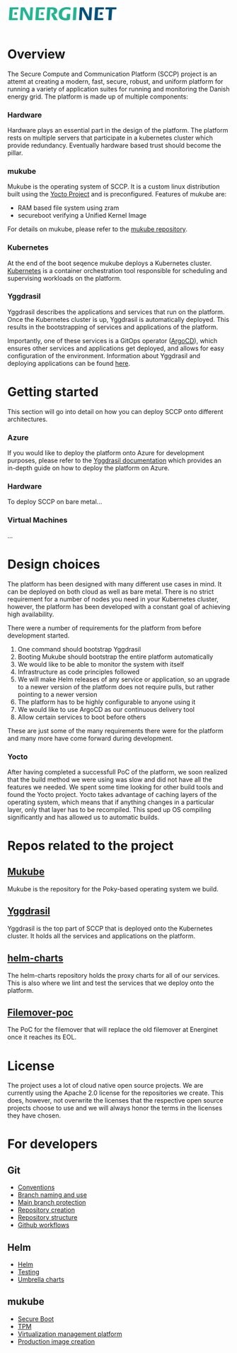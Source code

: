 <img src="images/Energinet-logo.png" width="250" style="margin-bottom: 3%">

# Overview
The Secure Compute and Communication Platform (SCCP) project is an attemt at creating a modern, fast, secure, robust, and uniform  platform for running a variety of application suites for running and monitoring the Danish energy grid.
The platform is made up of multiple components: 

### Hardware
Hardware plays an essential part in the design of the platform. The platform rests on multiple servers that participate in a kubernetes cluster which provide redundancy. 
Eventually hardware based trust should become the pillar.

### mukube  
Mukube is the operating system of SCCP. It is a custom linux distribution built using the [Yocto Project](https://www.yoctoproject.org/) and is preconfigured. Features of mukube are:

* RAM based file system using zram
* secureboot verifying a Unified Kernel Image

For details on mukube, please refer to the [mukube repository](https://github.com/distributed-technologies/mukube).

### Kubernetes
At the end of the boot seqence mukube deploys a Kubernetes cluster. [Kubernetes](https://kubernetes.io/) is a container orchestration tool responsible for scheduling and supervising workloads on the platform.

### Yggdrasil
Yggdrasil describes the applications and services that run on the platform. Once the Kubernetes cluster is up, Yggdrasil is automatically deployed. This results in the bootstrapping of services and applications of the platform.

Importantly, one of these services is a GitOps operator ([ArgoCD](https://argo-cd.readthedocs.io/en/stable/)), which ensures other services and applications get deployed, and allows for easy configuration of the environment. Information about Yggdrasil and deploying applications can be found [here](https://github.com/distributed-technologies/yggdrasil).

# Getting started
This section will go into detail on how you can deploy SCCP onto different architectures. 

### Azure
If you would like to deploy the platform onto Azure for development purposes, please refer to the [Yggdrasil documentation](https://github.com/distributed-technologies/yggdrasil) which provides an in-depth guide on how to deploy the platform on Azure. 

### Hardware
To deploy SCCP on bare metal...

### Virtual Machines
...

# Design choices
The platform has been designed with many different use cases in mind. It can be deployed on both cloud as well as bare metal. There is no strict requirement for a number of nodes you need in your Kubernetes cluster, however, the platform has been developed with a constant goal of achieving high availability. 

There were a number of requirements for the platform from before development started. 

1. One command should bootstrap Yggdrasil
2. Booting Mukube should bootstrap the entire platform automatically
3. We would like to be able to monitor the system with itself
4. Infrastructure as code principles followed
5. We will make Helm releases of any service or application, so an upgrade to a newer version of the platform does not require pulls, but rather pointing to a newer version
6. The platform has to be highly configurable to anyone using it
7. We would like to use ArgoCD as our continuous delivery tool
8. Allow certain services to boot before others

These are just some of the many requirements there were for the platform and many more have come forward during development. 

### Yocto
After having completed a successfull PoC of the platform, we soon realized that the build method we were using was slow and did not have all the features we needed. We spent some time looking for other build tools and found the Yocto project. Yocto takes advantage of caching layers of the operating system, which means that if anything changes in a particular layer, only that layer has to be recompiled. This sped up OS compiling significantly and has allowed us to automatic builds. 

# Repos related to the project

## [Mukube](https://github.com/distributed-technologies/mukube)
Mukube is the repository for the Poky-based operating system we build. 

## [Yggdrasil](https://github.com/distributed-technologies/yggdrasil)
Yggdrasil is the top part of SCCP that is deployed onto the Kubernetes cluster. It holds all the services and applications on the platform. 

## [helm-charts](https://github.com/distributed-technologies/helm-charts)
The helm-charts repository holds the proxy charts for all of our services. This is also where we lint and test the services that we deploy onto the platform. 

## [Filemover-poc](https://github.com/distributed-technologies/filemover-poc)
The PoC for the filemover that will replace the old filemover at Energinet once it reaches its EOL. 

# License
The project uses a lot of cloud native open source projects. We are currently using the Apache 2.0 license for the repositories we create. This does, however, not overwrite the licenses that the respective open source projects choose to use and we will always honor the terms in the licenses they have chosen. 

# For developers

## Git
- [Conventions](git/conventions.md)
- [Branch naming and use](git/branches.md)
- [Main branch protection](git/main-branch.md)
- [Repository creation](git/repo_creation.md)
- [Repository structure](git/structure.md)
- [Github workflows](git/workflows.md)
## Helm 
- [Helm](helm/helm.md)
- [Testing](helm/test.md)
- [Umbrella charts](helm/umbrella-charts.md)
## mukube
- [Secure Boot](mukube/trusted_execution/secure-boot.md)
- [TPM](mukube/trusted_execution/tpm.md)
- [Virtualization management platform](mukube/virtualization-management-platform.md)
- [Production image creation](mukube/production-image-creation.md)
